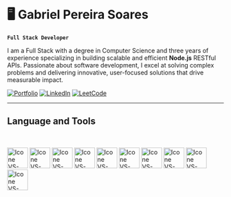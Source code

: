 # 🖥 Gabriel Pereira Soares

**`Full Stack Developer`**

I am a Full Stack with a degree in Computer Science and three years of experience specializing in building scalable and efficient **Node.js** RESTful APIs. Passionate about software development, I excel at solving complex problems and delivering innovative, user-focused solutions that drive measurable impact.

[![Portfolio](https://img.shields.io/badge/Portfolio-purple?style=for-the-badge)]([https://portifolio-e8ff4.web.app](https://gabrielpereira3.github.io))
[![LinkedIn](https://img.shields.io/badge/LinkedIn-blue?style=for-the-badge)]([https://www.linkedin.com/in/gabrielpereira3](https://www.linkedin.com/in/gabrielpereira3))
[![LeetCode](https://img.shields.io/badge/LeetCode-blue?style=for-the-badge)]([https://leetcode.com/u/gabrielpereira3](https://leetcode.com/u/gabrielpereira3))

---

## Language and Tools

  <br>

  [<img height="48px" width="48px" alt="Icone VS-Code" src="https://skillicons.dev/icons?i=ts"/>](https://developer.mozilla.org/en-US/docs/Glossary/TypeScript)
  [<img height="48px" width="48px" alt="Icone VS-Code" src="https://skillicons.dev/icons?i=nodejs"/>](https://nodejs.org/en)
  [<img height="48px" width="48px" alt="Icone VS-Code" src="https://skillicons.dev/icons?i=react"/>](https://react.dev/)
  [<img height="48px" width="48px" alt="Icone VS-Code" src="https://skillicons.dev/icons?i=js"/>](https://developer.mozilla.org/en-US/docs/Web/JavaScript)
  [<img height="48px" width="48px" alt="Icone VS-Code" src="https://skillicons.dev/icons?i=nextjs"/>](https://nextjs.org/docs)
  [<img height="48px" width="48px" alt="Icone VS-Code" src="https://skillicons.dev/icons?i=html"/>](https://developer.mozilla.org/en-US/docs/Web/HTML)
  [<img height="48px" width="48px" alt="Icone VS-Code" src="https://skillicons.dev/icons?i=css"/>](https://developer.mozilla.org/en-US/docs/Web/CSS)
  [<img height="48px" width="48px" alt="Icone VS-Code" src="https://skillicons.dev/icons?i=git"/>](https://git-scm.com/)
  [<img height="48px" width="48px" alt="Icone VS-Code" src="https://skillicons.dev/icons?i=linux"/>](https://www.linux.org/)
  [<img height="48px" width="48px" alt="Icone VS-Code" src="https://skillicons.dev/icons?i=python"/>](https://www.python.org/)

#

